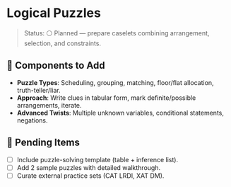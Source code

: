 # Logical Puzzles

>Status: ⚪ Planned — prepare caselets combining arrangement, selection, and constraints.

## 🧠 Components to Add

- **Puzzle Types**: Scheduling, grouping, matching, floor/flat allocation, truth-teller/liar.
- **Approach**: Write clues in tabular form, mark definite/possible arrangements, iterate.
- **Advanced Twists**: Multiple unknown variables, conditional statements, negations.

## 📌 Pending Items

- [ ] Include puzzle-solving template (table + inference list).
- [ ] Add 2 sample puzzles with detailed walkthrough.
- [ ] Curate external practice sets (CAT LRDI, XAT DM).

